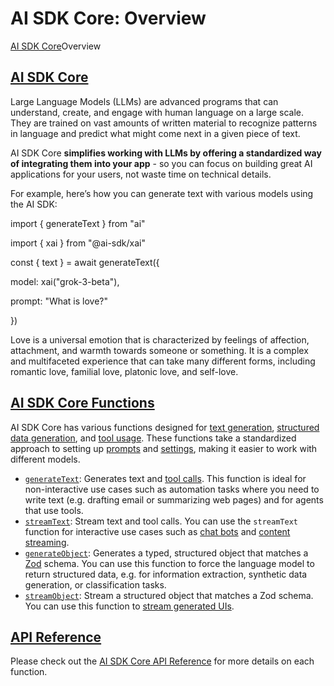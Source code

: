 # AI SDK Core: Overview
[AI SDK Core](https://ai-sdk.dev/docs/ai-sdk-core)Overview

[AI SDK Core](#ai-sdk-core)
---------------------------

Large Language Models (LLMs) are advanced programs that can understand, create, and engage with human language on a large scale. They are trained on vast amounts of written material to recognize patterns in language and predict what might come next in a given piece of text.

AI SDK Core **simplifies working with LLMs by offering a standardized way of integrating them into your app** - so you can focus on building great AI applications for your users, not waste time on technical details.

For example, here’s how you can generate text with various models using the AI SDK:

import { generateText } from "ai"

import { xai } from "@ai-sdk/xai"

const { text } = await generateText({

model: xai("grok-3-beta"),

prompt: "What is love?"

})

Love is a universal emotion that is characterized by feelings of affection, attachment, and warmth towards someone or something. It is a complex and multifaceted experience that can take many different forms, including romantic love, familial love, platonic love, and self-love.

[AI SDK Core Functions](#ai-sdk-core-functions)
-----------------------------------------------

AI SDK Core has various functions designed for [text generation](./generating-text), [structured data generation](./generating-structured-data), and [tool usage](./tools-and-tool-calling). These functions take a standardized approach to setting up [prompts](./prompts) and [settings](./settings), making it easier to work with different models.

*   [`generateText`](https://ai-sdk.dev/docs/ai-sdk-core/generating-text): Generates text and [tool calls](./tools-and-tool-calling). This function is ideal for non-interactive use cases such as automation tasks where you need to write text (e.g. drafting email or summarizing web pages) and for agents that use tools.
*   [`streamText`](https://ai-sdk.dev/docs/ai-sdk-core/generating-text): Stream text and tool calls. You can use the `streamText` function for interactive use cases such as [chat bots](https://ai-sdk.dev/docs/ai-sdk-ui/chatbot) and [content streaming](https://ai-sdk.dev/docs/ai-sdk-ui/completion).
*   [`generateObject`](https://ai-sdk.dev/docs/ai-sdk-core/generating-structured-data): Generates a typed, structured object that matches a [Zod](https://zod.dev/) schema. You can use this function to force the language model to return structured data, e.g. for information extraction, synthetic data generation, or classification tasks.
*   [`streamObject`](https://ai-sdk.dev/docs/ai-sdk-core/generating-structured-data): Stream a structured object that matches a Zod schema. You can use this function to [stream generated UIs](https://ai-sdk.dev/docs/ai-sdk-ui/object-generation).

[API Reference](#api-reference)
-------------------------------

Please check out the [AI SDK Core API Reference](https://ai-sdk.dev/docs/reference/ai-sdk-core) for more details on each function.